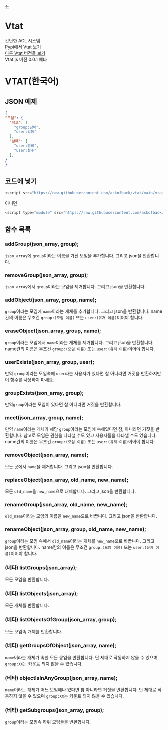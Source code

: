 [<-](https://github.com/askofback/Vtat-Docs/blob/main/README.md)
# Vtat
간단한 ACL 시스템<br>
[Pypi에서 Vtat 보기](https://pypi.org/project/vtat/)<br>
[다른 Vtat 버전들 보기](https://github.com/askofback)<br>
Vtat.js 버전 0.0.1 베타
# VTAT(한국어)
## JSON 예제
```json
{
"모임": {
  "학교": [
    "group:남매",
    "user:길동"
  ],
  "남매": [
    "user:영희",
    "user:철수"
  ],
}
}
```
## 코드에 넣기
```javascript
<script src="https://raw.githubusercontent.com/askofback/vtat/main/vtat.js">
```
아니면
```javascript
<script type="module" src="https://raw.githubusercontent.com/askofback/vtat/main/vtat.js">
```
## 함수 목록
### addGroup(json_array, group);
`json_array`에 `group`이라는 이름을 가진 모임을 추가합니다.
그리고 json을 반환합니다.
### removeGroup(json_array, group);
`json_array`에서 `group`이라는 모임을 제거합니다.
그리고 json을 반환합니다.
### addObject(json_array, group, name);
`group`이라는 모임에 `name`이라는 개체를 추가합니다.
그리고 json을 반환합니다.
name칸의 이름은 무조건 `group:(모임 이름)` 또는 `user:(유저 이름)`이어야 합니다.
### eraseObject(json_array, group, name);
`group`이라는 모임에서 `name`이라는 개체를 제거합니다.
그리고 json을 반환합니다.
name칸의 이름은 무조건 `group:(모임 이름)` 또는 `user:(유저 이름)`이어야 합니다.
### userExists(json_array, group, uesr);
만약 `group`이라는 모임속에 `user`라는 사용자가 있다면 참 아니라면 거짓을 반환하지만
이 함수를 사용하지 마세요.
### groupExists(json_array, group);
만약`group`이라는 모임이 있다면 참 아니라면 거짓을 반환합니다.
### meet(json_array, group, name);
만약 `name`이라는 개체가 해당 `group`이라는 모임에 속해있다면 참,
아니라면 거짓을 반환합니다.
참고로 모임은 권한을 나타낼 수도 있고 사용자들을 나타낼 수도 있습니다.
name칸의 이름은 무조건 `group:(모임 이름)` 또는 `user:(유저 이름)`이어야 합니다.
### removeObject(json_array, name);
모든 곳에서 `name`을 제거합니다.
그리고 json을 반환합니다.
### replaceObject(json_array, old_name, new_name);
모든 `old_name`을 `new_name`으로 대체합니다.
그리고 json을 반환합니다.
### renameGroup(json_array, old_name, new_name);
`old_name`이라는 모임의 이름을 `new_name`으로 바꿉니다.
그리고 json을 반환합니다.
### renameObject(json_array, group, old_name, new_name);
`group`이라는 모임 속에서 `old_name`이라는 개체를 `new_name`으로 바꿉니다.
그리고 json을 반환합니다.
name칸의 이름은 무조건 `group:(모임 이름)` 또는 `user:(유저 이름)`이어야 합니다.
### (베타) listGroups(json_array);
모든 모임을 반환합니다.
### (베타) listObjects(json_array);
모든 개체를 반환합니다.
### (베타) listObjectsOfGroup(json_array, group);
모든 모임속 개체를 반환합니다.
### (베타) getGroupsOfObject(json_array, name);
`name`이라는 개체가 속한 모든 몽임을 반환합니다.
단 제대로 작동하지 않을 수 있으며 `group:XX`는 카운트 되지 않을 수 있습니다.
### (베타) objectIsInAnyGroup(json_array, name);
`name`이라는 개체가 어느 모임에나 있다면 참 아니라면 거짓을 반환합니다.
단 제대로 작동하지 않을 수 있으며 `group:XX`는 카운트 되지 않을 수 있습니다.
### (베타) getSubgroups(json_array, group);
`group`이라는 모임속 하위 모임들을 반환합니다.

